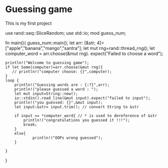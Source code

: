 # Guessing game
This is my first project 


use rand::seq::SliceRandom;
use std::io;
mod guess_num;

fn main(){
    guess_num::main();
    let arr: [&str; 4]=["apple","banana","mango","santra"];
    let mut rng=rand::thread_rng();
    let computer_word = arr.choose(&mut rng).
                expect("Failed to choose a word");

    println!("Welcome to guessing game");
    if let Some(computer)=arr.choose(&mut rng){
       // println!("computer choose: {}",computer);
    }
    loop {
        println!("Guessing words are : {:?}",arr);
        println!("please guessed a word : ");
        let mut input=String::new();
        io::stdin().read_line(&mut input).expect("failed to input");
        println!("you guessed: {}",&mut input);
        let input:&str= input.trim(); // convert String to &str
        
        if input == *computer_word{ // * is used to dereference of &str 
            println!("congratulations you guessed it !!!");
            break;
        }
        else{
                println!("OOPs wrong guessed");
        }
       
    }
}
        


